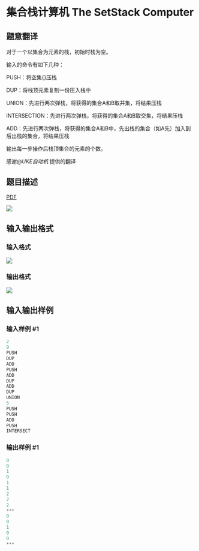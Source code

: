 # 集合栈计算机 The SetStack Computer

## 题意翻译

对于一个以集合为元素的栈，初始时栈为空。

输入的命令有如下几种：

PUSH：将空集{}压栈

DUP：将栈顶元素复制一份压入栈中

UNION：先进行两次弹栈，将获得的集合A和B取并集，将结果压栈

INTERSECTION：先进行两次弹栈，将获得的集合A和B取交集，将结果压栈

ADD：先进行两次弹栈，将获得的集合A和B中，先出栈的集合（如A先）加入到后出栈的集合，将结果压栈

输出每一步操作后栈顶集合的元素的个数。

感谢@_UKE自动机_ 提供的翻译

## 题目描述

[problemUrl]: https://uva.onlinejudge.org/index.php?option=com_onlinejudge&Itemid=8&category=242&page=show_problem&problem=3248

[PDF](https://uva.onlinejudge.org/external/120/p12096.pdf)

![](https://cdn.luogu.com.cn/upload/vjudge_pic/UVA12096/a47f58aaf1d24baa64aaed6ed15dccd48dd5f68b.png)

## 输入输出格式

### 输入格式

![](https://cdn.luogu.com.cn/upload/vjudge_pic/UVA12096/96721996ef2bb9a2ce91b399fcbb00b437915294.png)

### 输出格式

![](https://cdn.luogu.com.cn/upload/vjudge_pic/UVA12096/327616573af74a48228f251e95d5fa3c85da575f.png)

## 输入输出样例

### 输入样例 #1

```cpp
2
9
PUSH
DUP
ADD
PUSH
ADD
DUP
ADD
DUP
UNION
5
PUSH
PUSH
ADD
PUSH
INTERSECT
```


### 输出样例 #1

```cpp
0
0
1
0
1
1
2
2
2
***
0
0
1
0
0
***
```


